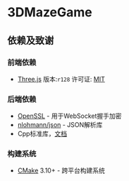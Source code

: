 # 3DMazeGame 

## 依赖及致谢
### 前端依赖
 - [Three.js](https://threejs.org/) 版本:`r128` 许可证: [MIT](https://github.com/mrdoob/three.js/blob/master/LICENSE)

### 后端依赖
 - [OpenSSL](https://www.openssl.org) - 用于WebSocket握手加密
 - [nlohmann/json](https://github.com/nlohmann/json) - JSON解析库
 - Cpp标准库，[文档](https://en.cppreference.com)

### 构建系统
 - [CMake](https://cmake.org) 3.10+ - 跨平台构建系统